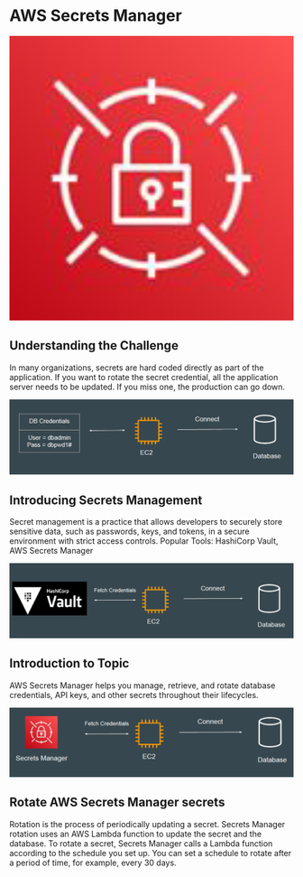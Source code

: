 # AWS Secrets Manager

<div align="center">
<img src="images/image1.png" alt="IAM Policies" width="600">
</div>


## Understanding the Challenge
In many organizations, secrets are hard coded directly as part of the application.
If you want to rotate the secret credential, all the application server needs to be
updated. If you miss one, the production can go down.

<div align="center">
<img src="images/image2.png" alt="IAM Policies" width="600">
</div>

## Introducing Secrets Management
Secret management is a practice that allows developers to securely store
sensitive data, such as passwords, keys, and tokens, in a secure environment
with strict access controls.
Popular Tools: HashiCorp Vault, AWS Secrets Manager

<div align="center">
<img src="images/image3.png" alt="IAM Policies" width="600">
</div>

## Introduction to Topic
AWS Secrets Manager helps you manage, retrieve, and rotate database
credentials, API keys, and other secrets throughout their lifecycles.

<div align="center">
<img src="images/image4.png" alt="IAM Policies" width="600">
</div>

## Rotate AWS Secrets Manager secrets
Rotation is the process of periodically updating a secret.
Secrets Manager rotation uses an AWS Lambda function to update the secret
and the database.
To rotate a secret, Secrets Manager calls a Lambda function according to the
schedule you set up. You can set a schedule to rotate after a period of time, for
example, every 30 days.